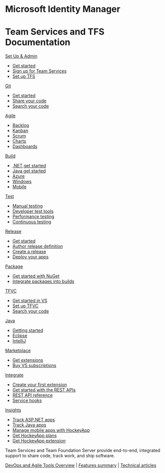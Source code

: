 ﻿---
layout: HubPage
---
# Microsoft Identity Manager
<div class="hubpage">
    <div class="section">
        <div class="row">
            <div class="col-sm-12 col-md-12">
                <div class="header">
                    <h1>Team Services and TFS Documentation</h1>
                </div>
            </div>
        </div>
    </div>
    <div class="section">
        <div class="row">
            <div class="col-sm-12 col-md-4 item">
                <div class="title">
                    <a href="/docs/setup-admin/get-started">
                        <span class="icon"></span>
                        <span class="desc">Set Up & Admin</span>
                    </a>
                </div>
                <ul class="sub-title">
                    <li><a href="/docs/setup-admin/get-started">Get started</a></li>
                    <li><a href="/docs/setup-admin/team-services/sign-up-for-visual-studio-team-services">Sign up for Team Services</a></li>
                    <li><a href="/docs/setup-admin/install-tfs/get-started">Set up TFS</a></li>
                </ul>
            </div>
            <div class="col-sm-12 col-md-4 item">
                <div class="title">
                    <a href="/docs/git/overview">
                        <span class="icon"></span>
                        <span class="desc">Git</span>
                    </a>
                </div>
                <ul class="sub-title">
                    <li><a href="/docs/git/gitquickstart">Get started</a></li>
                    <li><a href="/docs/git/share-your-code-in-git-vs">Share your code</a></li>
                    <li><a href="/docs/search/overview">Search your code</a></li>
                </ul>
            </div>
            <div class="col-sm-12 col-md-4 item">
                <div class="title">
                    <a href="/docs/Work/overview">
                        <span class="icon"></span>
                        <span class="desc">Agile</span>
                    </a>
                </div>
                <ul class="sub-title">
                    <li><a href="/docs/Work/backlogs/create-your-backlog">Backlog</a></li>
                    <li><a href="/docs/Work/kanban/kanban-basics">Kanban</a></li>
                    <li><a href="/docs/Work/scrum/sprint-planning">Scrum</a></li>
                    <li><a href="/docs/Report/charts">Charts</a></li>
                    <li><a href="/docs/Report/dashboards">Dashboards</a></li>
                </ul>
            </div>
        </div>
        <div class="row">
            <div class="col-sm-12 col-md-4 item">
                <div class="title">
                    <a href="/docs/build/overview">
                        <span class="icon"></span>
                        <span class="desc">Build</span>
                    </a>
                </div>
                <ul class="sub-title">
                    <li><a href="/docs/build/get-started/dot-net">.NET get started</a></li>
                    <li><a href="/docs/build/get-started/java-maven">Java get started</a></li>
                    <li><a href="/docs/build/apps/aspnet/aspnet4-to-azure">Azure</a></li>
                    <li><a href="/docs/build/apps/windows/universal">Windows</a></li>
                    <li><a href="/docs/build/apps/mobile/xamarin">Mobile</a></li>
                </ul>
            </div>
            <div class="col-sm-12 col-md-4 item">
                <div class="title">
                    <a href="/docs/test/overview">
                        <span class="icon"></span>
                        <span class="desc">Test</span>
                    </a>
                </div>
                <ul class="sub-title">
                    <li><a href="/docs/test/manual-exploratory-testing/getting-started/getting-started-with-manual-testing">Manual testing</a></li>
                    <li><a href="/docs/test/developer-testing/getting-started/getting-started-with-developer-testing">Developer test tools</a></li>
                    <li><a href="/docs/test/performance-testing/getting-started/getting-started-with-performance-testing">Performance testing</a></li>
                    <li><a href="/docs/test/continuous-testing/getting-started/getting-started-with-continuous-testing">Continuous testing</a></li>
                </ul>
            </div>
            <div class="col-sm-12 col-md-4 item">
                <div class="title">
                    <a href="/docs/release/overview">
                        <span class="icon"></span>
                        <span class="desc">Release</span>
                    </a>
                </div>
                <ul class="sub-title">
                    <li><a href="/docs/release/getting-started/understand-rm">Get started</a></li>
                    <li><a href="/docs/release/author-release-definition/more-release-definition">Author release definition</a></li>
                    <li><a href="/docs/release/managing-releases/create-release">Create a release</a></li>
                    <li><a href="/docs/release/examples/examples-index">Deploy your apps</a></li>
                </ul>
            </div>
        </div>
        <div class="row">
            <div class="col-sm-12 col-md-4 item">
                <div class="title">
                    <a href="/docs/package/overview">
                        <span class="icon"></span>
                        <span class="desc">Package</span>
                    </a>
                </div>
                <ul class="sub-title">
                    <li><a href="/docs/package/get-started">Get started with NuGet</a></li>
                    <li><a href="/docs/package/get-started/build/overview">Integrate packages into builds</a></li>
                </ul>
            </div>
            <div class="col-sm-12 col-md-4 item">
                <div class="title">
                    <a href="/docs/tfvc/overview">
                        <span class="icon"></span>
                        <span class="desc">TFVC</span>
                    </a>
                </div>
                <ul class="sub-title">
                    <li><a href="/docs/tfvc/share-your-code-in-tfvc-vs">Get started in VS</a></li>
                    <li><a href="/docs/tfvc/set-up-team-foundation-version-control-your-dev-machine">Set up TFVC</a></li>
                    <li><a href="/docs/search/overview">Search your code</a></li>
                </ul>
            </div>
            <div class="col-sm-12 col-md-4 item">
                <div class="title">
                    <a href="http://java.visualstudio.com/">
                        <span class="icon"></span>
                        <span class="desc">Java</span>
                    </a>
                </div>
                <ul class="sub-title">
                    <li><a href="http://java.visualstudio.com/Docs/gettingstarted/intro">Getting started</a></li>
                    <li><a href="http://java.visualstudio.com/docs/tools/eclipse">Eclipse</a></li>
                    <li><a href="http://java.visualstudio.com/Docs/tools/intelliJ">IntelliJ</a></li>
                </ul>
            </div>
        </div>
        <div class="row">
            <div class="col-sm-12 col-md-4 item">
                <div class="title">
                    <a href="/docs/marketplace/overview">
                        <span class="icon"></span>
                        <span class="desc">Marketplace</span>
                    </a>
                </div>
                <ul class="sub-title">
                    <li><a href="/docs/marketplace/get-vsts-extensions">Get extensions</a></li>
                    <li><a href="/docs/marketplace/buy-vs-subscriptions">Buy VS subscriptions</a></li>
                </ul>
            </div>
            <div class="col-sm-12 col-md-4 item">
                <div class="title">
                    <a href="/integrate">
                        <span class="icon"></span>
                        <span class="desc">Integrate</span>
                    </a>
                </div>
                <ul class="sub-title">
                    <li><a href="/docs/integrate/extensions/overview">Create your first extension</a></li>
                    <li><a href="/docs/integrate/get-started/rest/basics">Get started with the REST APIs</a></li>
                    <li><a href="/docs/integrate/api/overview">REST API reference</a></li>
                    <li><a href="/docs/service-hooks/get-started">Service hooks</a></li>
                </ul>
            </div>
            <div class="col-sm-12 col-md-4 item">
                <div class="title">
                    <a href="https://azure.microsoft.com/documentation/services/application-insights">
                        <span class="icon"></span>
                        <span class="desc">Insights</span>
                    </a>
                </div>
                <ul class="sub-title">
                    <li><a href="/docs/insights/app-insights-asp-net">Track ASP.NET apps</a></li>
                    <li><a href="/docs/insights/app-insights-java">Track Java apps</a></li>
                    <li><a href="https://support.hockeyapp.net/kb/app-management-2/how-to-create-a-new-app">Manage mobile apps with HockeyApp</a></li>
                    <li><a href="/docs/marketplace/get-hockeyapp">Get HockeyApp plans</a></li>
                    <li><a href="https://marketplace.visualstudio.com/items?itemName=ms.hockeyapp">Get HockeyApp extension</a></li>
                </ul>
            </div>
        </div>
    </div>
    <div class="footer">
        <div class="section">
            <div class="row">
                <div class="col-sm-12 col-md-12">
                    <div class="desc">
                        <p>Team Services and Team Foundation Server provide end-to-end, integrated support to share code, track work, and ship software.</p><p><a href="/docs/vsts-tfs-overview">DevOps and Agile Tools Overview</a>  |  <a href="/docs/alm-devops-feature-index">Features summary</a>  |  <a href="https://www.visualstudio.com/articles/overview">Technical articles</a></p>
                    </div>
                </div>
            </div>
        </div>
    </div>
</div>